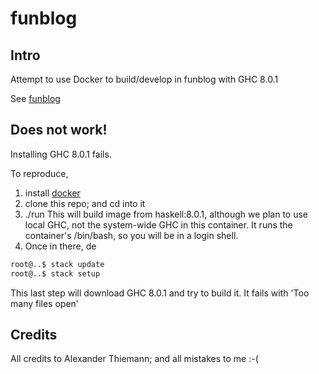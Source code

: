funblog
=====

## Intro

Attempt to use Docker to build/develop in funblog with GHC 8.0.1

See [funblog](https://github.com/agrafix/funblog)

## Does not work!

Installing GHC 8.0.1 fails.

To reproduce,
1. install [docker](http://www.docker.com)
2. clone this repo; and cd into it
3. ./run
   This will build image from haskell:8.0.1, although we plan to use local GHC, not the system-wide GHC in this container. It runs the container's /bin/bash, so you will be in a login shell.
4. Once in there, de 

```sh
root@..$ stack update
root@..$ stack setup 
```

This last step will download GHC 8.0.1 and try to build it. It fails with 'Too many files open'

## Credits

All credits to Alexander Thiemann; and all mistakes to me :-(
